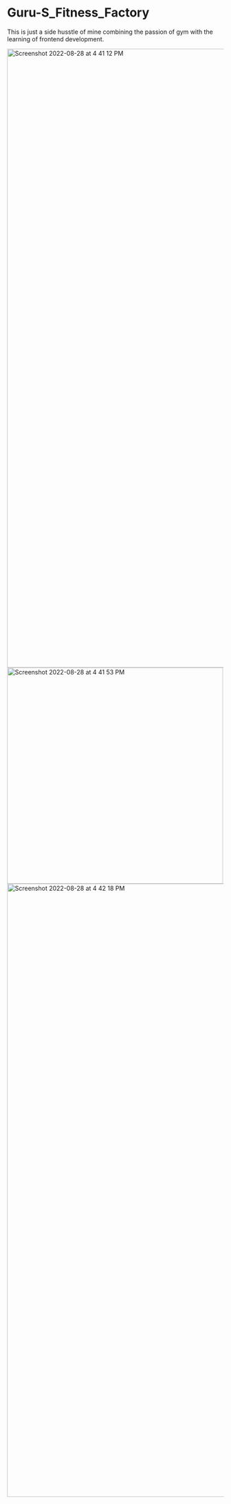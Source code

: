 # Guru-S_Fitness_Factory

This is just a side husstle of mine combining the passion of gym with the learning of frontend development.

<img width="1437" alt="Screenshot 2022-08-28 at 4 41 12 PM" src="https://user-images.githubusercontent.com/85068397/187072066-76152155-3408-49b1-939c-2e5e8ececd1c.png">

<img width="502" alt="Screenshot 2022-08-28 at 4 41 53 PM" src="https://user-images.githubusercontent.com/85068397/187072069-599f7a7a-6e7e-44fc-bf18-6cfdf70efe85.png">


<img width="1424" alt="Screenshot 2022-08-28 at 4 42 18 PM" src="https://user-images.githubusercontent.com/85068397/187072076-a2e02158-4fab-46ad-804b-8b8e5034978c.png">
